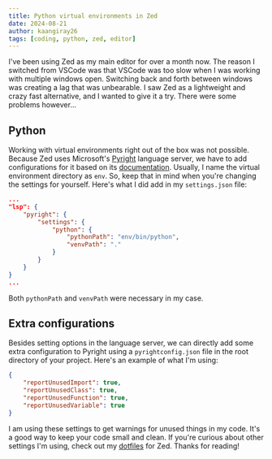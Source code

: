 ```yaml
---
title: Python virtual environments in Zed
date: 2024-08-21
author: kaangiray26
tags: [coding, python, zed, editor]
---
```


I've been using Zed as my main editor for over a month now. The reason I switched from VSCode was that VSCode was too slow when I was working with multiple windows open. Switching back and forth between windows was creating a lag that was unbearable. I saw Zed as a lightweight and crazy fast alternative, and I wanted to give it a try. There were some problems however...

## Python
Working with virtual environments right out of the box was not possible. Because Zed uses Microsoft's [Pyright](https://github.com/microsoft/pyright) language server, we have to add configurations for it based on its [documentation](https://microsoft.github.io/pyright/#/configuration). Usually, I name the virtual environment directory as `env`. So, keep that in mind when you're changing the settings for yourself. Here's what I did add in my `settings.json` file:

```json
...
"lsp": {
    "pyright": {
        "settings": {
            "python": {
                "pythonPath": "env/bin/python",
                "venvPath": "."
            }
        }
    }
}
...
```

Both `pythonPath` and `venvPath` were necessary in my case.

## Extra configurations
Besides setting options in the language server, we can directly add some extra configuration to Pyright using a `pyrightconfig.json` file in the root directory of your project. Here's an example of what I'm using:

```json
{
    "reportUnusedImport": true,
    "reportUnusedClass": true,
    "reportUnusedFunction": true,
    "reportUnusedVariable": true
}
```

I am using these settings to get warnings for unused things in my code. It's a good way to keep your code small and clean. If you're curious about other settings I'm using, check out my [dotfiles](https://github.com/kaangiray26/dotfiles/tree/main/zed) for Zed. Thanks for reading!